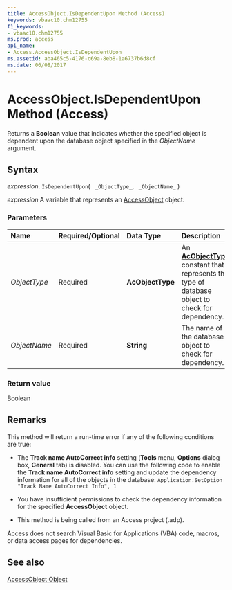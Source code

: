 ```yaml
---
title: AccessObject.IsDependentUpon Method (Access)
keywords: vbaac10.chm12755
f1_keywords:
- vbaac10.chm12755
ms.prod: access
api_name:
- Access.AccessObject.IsDependentUpon
ms.assetid: aba465c5-4176-c69a-8eb8-1a6737b6d8cf
ms.date: 06/08/2017
---
```



# AccessObject.IsDependentUpon Method (Access)

Returns a **Boolean** value that indicates whether the specified object is dependent upon the database object specified in the _ObjectName_ argument.


## Syntax

 _expression_. `IsDependentUpon`( ` _ObjectType_`, ` _ObjectName_` )

 _expression_ A variable that represents an [AccessObject](./Access.AccessObject.md) object.


### Parameters



|**Name**|**Required/Optional**|**Data Type**|**Description**|
|:-----|:-----|:-----|:-----|
| _ObjectType_|Required|**AcObjectType**|An **[AcObjectType](Access.AcObjectType.md)** constant that represents the type of database object to check for dependency.|
| _ObjectName_|Required|**String**|The name of the database object to check for dependency.|

### Return value

Boolean


## Remarks

This method will return a run-time error if any of the following conditions are true:


- The **Track name AutoCorrect info** setting (**Tools** menu, **Options** dialog box, **General** tab) is disabled. You can use the following code to enable the **Track name AutoCorrect info** setting and update the dependency information for all of the objects in the database: `Application.SetOption "Track Name AutoCorrect Info", 1`
    
- You have insufficient permissions to check the dependency information for the specified **AccessObject** object.
    
- This method is being called from an Access project (.adp).
    


Access does not search Visual Basic for Applications (VBA) code, macros, or data access pages for dependencies.


## See also


[AccessObject Object](Access.AccessObject.md)


